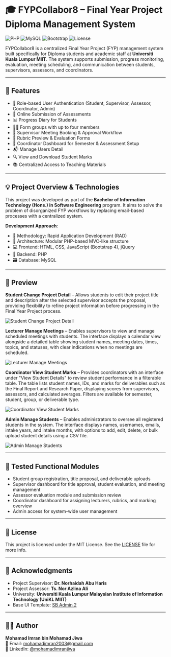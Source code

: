 # 🎓 FYPCollabor8 – Final Year Project Diploma Management System

![PHP](https://img.shields.io/badge/Built%20with-PHP-blue)
![MySQL](https://img.shields.io/badge/Database-MySQL-orange)
![Bootstrap](https://img.shields.io/badge/Frontend-Bootstrap-green)
![License](https://img.shields.io/badge/License-MIT-lightgrey)

FYPCollabor8 is a centralized Final Year Project (FYP) management system built specifically for Diploma students and academic staff at **Universiti Kuala Lumpur MIIT**. The system supports submission, progress monitoring, evaluation, meeting scheduling, and communication between students, supervisors, assessors, and coordinators.

---

## 📌 Features

- 🔐 Role-based User Authentication (Student, Supervisor, Assessor, Coordinator, Admin)
- 📁 Online Submission of Assessments
- 📊 Progress Diary for Students
- 🧑‍🏫 Form groups with up to four members
- 📅 Supervisor Meeting Booking & Approval Workflow
- 🧮 Rubric Preview & Evaluation Forms
- 🧾 Coordinator Dashboard for Semester & Assessment Setup
- 📬 Manage Users Detail
- 🔍 View and Download Student Marks
- 📚 Centralized Access to Teaching Materials

---

## 💡 Project Overview & Technologies

This project was developed as part of the **Bachelor of Information Technology (Hons.) in Software Engineering** program. It aims to solve the problem of disorganized FYP workflows by replacing email-based processes with a centralized system.

**Development Approach**:  
- 📐 Methodology: Rapid Application Development (RAD)  
- 🧱 Architecture: Modular PHP-based MVC-like structure  
- 💻 Frontend: HTML, CSS, JavaScript (Bootstrap 4), jQuery  
- 🔗 Backend: PHP  
- 🗃️ Database: MySQL  

---

## 📸 Preview

**Student Change Project Detail** – Allows students to edit their project title and description after the selected supervisor accepts the proposal, providing flexibility to refine project information before progressing in the Final Year Project process.  

![Student Change Project Detail](https://github.com/user-attachments/assets/d809e8d6-cd71-419b-b884-d20e93472eaa)

**Lecturer Manage Meetings** – Enables supervisors to view and manage scheduled meetings with students. The interface displays a calendar view alongside a detailed table showing student names, meeting dates, times, topics, and statuses, with clear indications when no meetings are scheduled.  

![Lecturer Manage Meetings](https://github.com/user-attachments/assets/8c51d067-bffc-4a70-98ea-52756b705799)

**Coordinator View Student Marks** – Provides coordinators with an interface under "View Student Details" to review student performance in a filterable table. The table lists student names, IDs, and marks for deliverables such as the Final Report and Research Paper, displaying scores from supervisors, assessors, and calculated averages. Filters are available for semester, student, group, or deliverable type.  

![Coordinator View Student Marks](https://github.com/user-attachments/assets/64158ca8-9b50-4382-9a21-7932de77e63c)

**Admin Manage Students** – Enables administrators to oversee all registered students in the system. The interface displays names, usernames, emails, intake years, and intake months, with options to add, edit, delete, or bulk upload student details using a CSV file.  

![Admin Manage Students](https://github.com/user-attachments/assets/8bc1778f-76a5-45c7-a8c6-7a1669116356)

---

## 🧪 Tested Functional Modules

- Student group registration, title proposal, and deliverable uploads
- Supervisor dashboard for title approval, student evaluation, and meeting management
- Assessor evaluation module and submission review
- Coordinator dashboard for assigning lecturers, rubrics, and marking overview
- Admin access for system-wide user management

---

## 📄 License

This project is licensed under the MIT License. See the [LICENSE](LICENSE) file for more info.

---

## 🙏 Acknowledgments

- Project Supervisor: **Dr. Norhaidah Abu Haris**  
- Project Assessor: **Ts. Nor Azlina Ali**  
- University: **Universiti Kuala Lumpur Malaysian Institute of Information Technology (UniKL MIIT)**  
- Base UI Template: [SB Admin 2](https://startbootstrap.com/theme/sb-admin-2)

---

## 👨‍💻 Author

**Mohamad Imran bin Mohamad Jiwa**  
📧 Email: mohamadimran2003@gmail.com  
🔗 LinkedIn: [@mohamadimranjiwa](https://www.linkedin.com/in/mohamadimranjiwa/)
